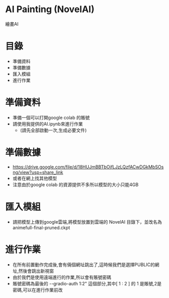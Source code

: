 # AI Painting (NovelAI) 
繪畫AI

# 目錄
* 準備資料
* 準備數據
* 匯入模組
* 進行作業

# 準備資料
* 準備一個可以打開google colab 的賬號
* 請使用我提供的AI.ipynb來進行作業
  * (請先全部啟動一次,生成必要文件)

# 準備數據
* https://drive.google.com/file/d/18HUJmBBTbOjfLJzLQzfACwDGkMbSOsng/view?usp=share_link
* 或者在網上找其他模型
* 注意由於google colab 的資源提供不多所以模型的大小只能4GB

# 匯入模組
* 請把模型上傳到google雲端,將模型放置到雲端的 NovelAI 目錄下，並改名為 animefull-final-pruned.ckpt

# 進行作業
* 在所有前置動作完成後,會有倆個網址跳出了,這時候我們是選擇PUBLIC的網址,然後會跳出新視窗
* 由於我們是使用遠端進行的作業,所以會有賬號密碼
* 賬號密碼為最後的 --gradio-auth 1:2"  這個部分,其中[ 1 : 2 ] 的 1 是賬號,2是密碼,可以在進行作業前改
